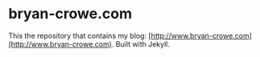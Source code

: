bryan-crowe.com
===============

This the repository that contains my blog: [http://www.bryan-crowe.com](http://www.bryan-crowe.com).
Built with Jekyll.
